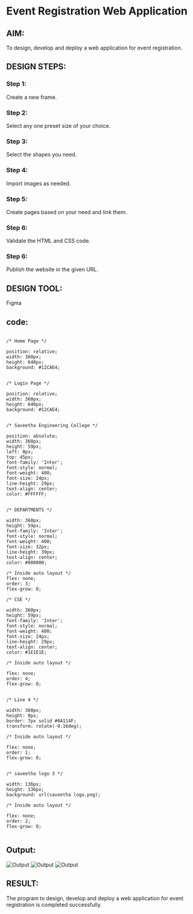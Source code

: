 # Event Registration Web Application

## AIM:
To design, develop and deploy a web application for event registration.

## DESIGN STEPS:

### Step 1:
Create a new frame.

### Step 2:
Select any one preset size of your choice.

### Step 3:
Select the shapes you need.

### Step 4:
Import images as needed.

### Step 5:
Create pages based on your need and link them.

### Step 6:

Validate the HTML and CSS code.

### Step 6:

Publish the website in the given URL.

## DESIGN TOOL:
Figma

## code:
```

/* Home Page */

position: relative;
width: 360px;
height: 640px;
background: #12CAE4;


/* Login Page */

position: relative;
width: 360px;
height: 640px;
background: #12CAE4;


/* Saveetha Engineering College */

position: absolute;
width: 360px;
height: 59px;
left: 0px;
top: 45px;
font-family: 'Inter';
font-style: normal;
font-weight: 400;
font-size: 24px;
line-height: 29px;
text-align: center;
color: #FFFFFF;


/* DEPARTMENTS */

width: 360px;
height: 59px;
font-family: 'Inter';
font-style: normal;
font-weight: 400;
font-size: 32px;
line-height: 39px;
text-align: center;
color: #000000;

/* Inside auto layout */
flex: none;
order: 3;
flex-grow: 0;

/* CSE */

width: 360px;
height: 59px;
font-family: 'Inter';
font-style: normal;
font-weight: 400;
font-size: 24px;
line-height: 29px;
text-align: center;
color: #1E1E1E;

/* Inside auto layout */

flex: none;
order: 4;
flex-grow: 0;


/* Line 4 */

width: 360px;
height: 0px;
border: 7px solid #0A114F;
transform: rotate(-0.16deg);

/* Inside auto layout */

flex: none;
order: 1;
flex-grow: 0;


/* saveetha logo 3 */

width: 136px;
height: 136px;
background: url(saveetha logo.png);

/* Inside auto layout */

flex: none;
order: 2;
flex-grow: 0;


```
## Output:
![Output](./OUTA1.png)
![Output](./OUTA3.png)
![Output](./OUTA2.png)


## RESULT:
The program to design, develop and deploy a web application for event registration is completed successfully.
